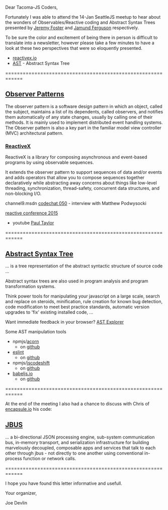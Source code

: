 Dear Tacoma-JS Coders,

Fortunately I was able to attend the 14-Jan SeattleJS meetup
to hear about the wonders of Observables/Reactive coding and
Abstract Syntax Trees presented by
[Jeremy Foster](https://github.com/codefoster) and
[Jamund Ferguson](https://github.com/xjamundx) respectively.

To be sure the color and excitement of being there in
person is difficult to translate into a newsletter, however
please take a few minutes to have a look at these two
perspectives that were so eloquently presented.

* [reactivex.io](http://reactivex.io/)
* [AST](https://en.wikipedia.org/wiki/Abstract_syntax_tree) - Abstract Syntax Tree

============================================================

## [Observer Patterns](https://en.wikipedia.org/wiki/Observer_pattern)

The observer pattern is a software design pattern in which
an object, called the subject, maintains a list of its
dependents, called observers, and notifies them automatically
of any state changes, usually by calling one of their methods.
It is mainly used to implement distributed event handling
systems. The Observer pattern is also a key part in the
familiar model view controller (MVC) architectural pattern.


### [ReactiveX](http://reactivex.io/intro.html)

ReactiveX is a library for composing asynchronous and
event-based programs by using observable sequences.

It extends the observer pattern to support sequences of data
and/or events and adds operators that allow you to compose
sequences together declaratively while abstracting away
concerns about things like low-level threading,
synchronization, thread-safety, concurrent data structures,
and non-blocking I/O.

channel9.msdn [codechat 050](https://channel9.msdn.com/Shows/codechat/050) - interview with Matthew Podwysocki

[reactive conference 2015](https://www.youtube.com/channel/UCBHdUnixTWymmXBIw12Y8Qg?feature=relmfu)
* youtube [Paul Taylor](https://www.youtube.com/watch?v=QhjALubBQPg)

============================================================

## [Abstract Syntax Tree](https://en.wikipedia.org/wiki/Abstract_syntax_tree)

... is a tree representation of the abstract syntactic
structure of source code ...

Abstract syntax trees are also used in program analysis and
program transformation systems.

Think power tools for manipulating your javascript on a
large scale, search and replace on steroids, minification,
rule creation for known bug detection, code modification to
meet best practice standards, automatic version upgrades to
'fix' existing installed code, ...

Want immediate feedback in your browser?
[AST Explorer](http://astexplorer.net/)

Some AST manipulation tools
  * npmjs/[acorn](https://www.npmjs.com/package/acorn)
    * on [github](https://github.com/ternjs/acorn)
  * [eslint](http://eslint.org/)
    * on [github](https://github.com/eslint/eslint)
  * npmjs/[jscodeshift](https://www.npmjs.com/package/jscodeshift)
    * on [github](https://github.com/facebook/jscodeshift)
  * [babeljs.io](https://babeljs.io/)
    * on [github](https://github.com/babel/babel)

============================================================

At the end of the meeting I also had a chance to discuss
with Chris of [encapsule.io](https://encapsule.io/) his code:

## [JBUS](https://github.com/Encapsule/jbus) 

 ... a bi-directional JSON processing engine, sub-system
communication bus, in-memory transport, and serialization
infrastructure for building marvelously decoupled, composable
apps and services that talk to each other through jbus - not
directly to one another using conventional in-process
function or network calls.

============================================================

I hope you have found this letter informative and usefull.

Your organizer,

Joe Devlin
